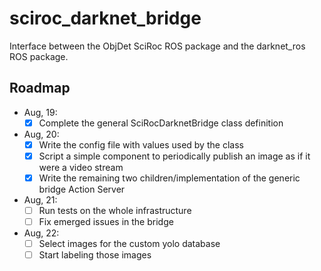 # sciroc_darknet_bridge
Interface between the ObjDet SciRoc ROS package and the darknet_ros ROS package.

## Roadmap

- Aug, 19: 
	- [x] Complete the general SciRocDarknetBridge class definition
- Aug, 20:
	- [x] Write the config file with values used by the class
	- [x] Script a simple component to periodically publish an image as if it were a video stream
	- [x] Write the remaining two children/implementation of the generic bridge Action Server
- Aug, 21:
	- [ ] Run tests on the whole infrastructure
	- [ ] Fix emerged issues in the bridge
- Aug, 22:
	- [ ] Select images for the custom yolo database
	- [ ] Start labeling those images